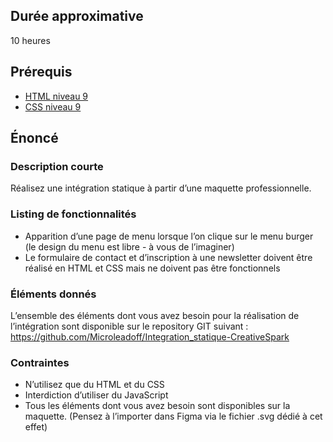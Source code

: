 ## Durée approximative

10 heures

## Prérequis

- <a href="https://microlead.fr/echelles/html" title="Prérequis en HTML" target="_blank">HTML niveau 9</a>
- <a href="https://microlead.fr/echelles/css" title="Prérequis en CSS" target="_blank">CSS niveau 9</a>

## Énoncé

### Description courte

Réalisez une intégration statique à partir d’une maquette professionnelle.

### Listing de fonctionnalités

- Apparition d’une page de menu lorsque l’on clique sur le menu burger (le design du menu est libre - à vous de l’imaginer)
- Le formulaire de contact et d’inscription à une newsletter doivent être réalisé en HTML et CSS mais ne doivent pas être fonctionnels

### Éléments donnés

L’ensemble des éléments dont vous avez besoin pour la réalisation de l’intégration sont disponible sur le repository GIT suivant : <a href="https://github.com/Microleadoff/Integration_statique-CreativeSpark" title="lien vers le dépôt" target="_blank">https://github.com/Microleadoff/Integration_statique-CreativeSpark</a>

### Contraintes

- N’utilisez que du HTML et du CSS
- Interdiction d’utiliser du JavaScript
- Tous les éléments dont vous avez besoin sont disponibles sur la maquette. (Pensez à l’importer dans Figma via le fichier .svg dédié à cet effet)